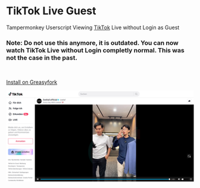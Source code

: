 # TikTok Live Guest
Tampermonkey Userscript Viewing [TikTok](https://www.tiktok.com) Live without Login as Guest

### Note: Do not use this anymore, it is outdated. You can now watch TikTok Live without Login completly normal. This was not the case in the past.
<br>

[Install on Greasyfork](https://greasyfork.org/scripts/475697)

![Image](image.jpg)
